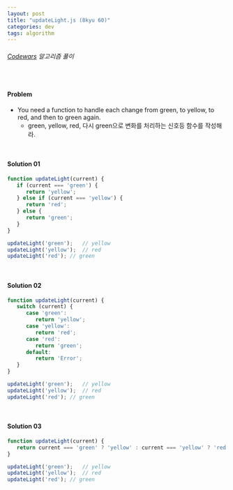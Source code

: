 ```yaml
---
layout: post
title: "updateLight.js (8kyu 60)"
categories: dev
tags: algorithm
---
```


###### [Codewars](https://www.codewars.com) 알고리즘 풀이

<br>

#### Problem

- You need a function to handle each change from green, to yellow, to red, and then to green again.
  - green, yellow, red, 다시 green으로 변화를 처리하는 신호등 함수를 작성해라.

<br>

#### Solution 01

```js
function updateLight(current) {
   if (current === 'green') {
      return 'yellow';
   } else if (current === 'yellow') {
      return 'red';
   } else {
      return 'green';
   }
}

updateLight('green');	// yellow
updateLight('yellow');	// red
updateLight('red');	// green
```

<br>

#### Solution 02

```js
function updateLight(current) {
   switch (current) {
      case 'green':
         return 'yellow';
      case 'yellow':
         return 'red';
      case 'red':
         return 'green';
      default:
         return 'Error';
   }
}

updateLight('green');	// yellow
updateLight('yellow');	// red
updateLight('red');	// green
```

<br>

#### Solution 03

```js
function updateLight(current) {
   return current === 'green' ? 'yellow' : current === 'yellow' ? 'red' : 'green';
}

updateLight('green');	// yellow
updateLight('yellow');	// red
updateLight('red');	// green
```

<br>
